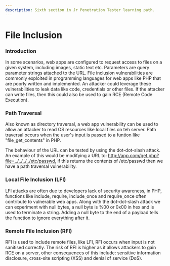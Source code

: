 ```yaml
---
description: Sixth section in Jr Penetration Tester learning path.
---
```


# File Inclusion

### Introduction

In some scenarios, web apps are configured to request access to files on a given system, including images, static text etc. Parameters are query parameter strings attached to the URL. File inclusion vulnerabilities are commonly exploited in programming languages for web apps like PHP that are poorly written and implemented. An attacker could leverage these vulnerabilities to leak data like code, credentials or other files. If the attacker can write files, then this could also be used to gain RCE (Remote Code Execution).

### Path Traversal

Also known as directory traversal, a web app vulnerability can be used to allow an attacker to read OS resources like local files on teh server. Path traversal occurs when the user's input is passed to a funtion like "file\_get\_contents" in PHP.&#x20;

The behaviour of the URL can be tested by using the dot-dot-slash attack. An example of this would be modifying a URL to: http://app.com/get.php?file=../../../../etc/passwd, if this returns the contents of /etc/passwd then we have a path traversal vulnerability.

### Local File Inclusion (LFI)

LFI attacks are often due to developers lack of security awareness, in PHP, functions like include, require, include\_once and require\_once often contribute to vulnerable web apps. Along with the dot-dot-slash attack we can experiment with null bytes, a null byte is %00 or 0x00 in hex and is used to terminate a string. Adding a null byte to the end of a payload tells the function to ignore everything after it.

### Remote File Inclusion (RFI)

RFI is used to include remote files, like LFI, RFI occurs when input is not sanitised correctly. The risk of RFI is higher as it allows attackers to gain RCE on a server, other consequences of this include: sensitive information disclosure, cross-site scripting (XSS) and denial of service (DoS).
